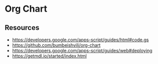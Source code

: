 Org Chart
=========

## Resources
- https://developers.google.com/apps-script/guides/html#code.gs 
- https://github.com/bumbeishvili/org-chart
- https://developers.google.com/apps-script/guides/web#deploying
- https://getmdl.io/started/index.html